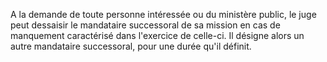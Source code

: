   
 A la demande de toute personne intéressée ou du ministère public, le juge peut dessaisir le mandataire successoral de sa mission en cas de manquement caractérisé dans l'exercice de celle-ci. Il désigne alors un autre mandataire successoral, pour une durée qu'il définit.  

  
